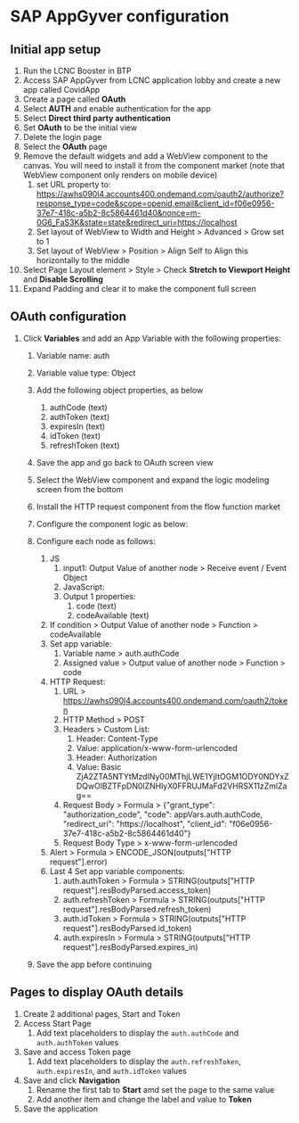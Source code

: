# SAP AppGyver configuration

## Initial app setup

  1. Run the LCNC Booster in BTP
  2. Access SAP AppGyver from LCNC application lobby and create a new app called CovidApp
  3. Create a page called **OAuth**
  4. Select **AUTH** and enable authentication for the app
  5. Select **Direct third party authentication**
  6. Set **OAuth** to be the initial view
  7. Delete the login page
  8. Select the **OAuth** page
  9. Remove the default widgets and add a WebView component to the canvas. You will need to install it from the component market (note that WebView component only renders on mobile device)
     1. set URL property to: https://awhs090l4.accounts400.ondemand.com/oauth2/authorize?response_type=code&scope=openid,email&client_id=f06e0956-37e7-418c-a5b2-8c5864461d40&nonce=m-0G6_FaS3K&state=state&redirect_uri=https://localhost
     2. Set layout of WebView to Width and Height > Advanced > Grow set to 1
     3. Set layout of WebView > Position > Align Self to Align this horizontally to the middle
  10. Select Page Layout element > Style > Check **Stretch to Viewport Height** and **Disable Scrolling**
  11. Expand Padding and clear it to make the component full screen

## OAuth configuration

  1. Click **Variables** and add an App Variable with the following properties:
     1.  Variable name: auth
     2.  Variable value type: Object
     3.  Add the following object properties, as below
         1.  authCode (text)
         2.  authToken (text)
         3.  expiresIn (text)
         4.  idToken (text)
         5.  refreshToken (text)

           <placeholder for screenshot>
      4.  Save the app and go back to OAuth screen view
      5.  Select the WebView component and expand the logic modeling screen from the bottom
      6.  Install the HTTP request component from the flow function market
      7.  Configure the component logic as below:
      8.  Configure each node as follows:
          1.  JS
              1. input1: Output Value of another node > Receive event / Event Object
              2. JavaScript:
              3. Output 1 properties:
                 1. code (text)
                 2. codeAvailable (text)
          2.  If condition > Output Value of another node > Function > codeAvailable
          3.  Set app variable:
              1.  Variable name > auth.authCode
              2.  Assigned value > Output value of another node > Function > code
          4.  HTTP Request:
              1.  URL > https://awhs090l4.accounts400.ondemand.com/oauth2/token
              2.  HTTP Method > POST
              3.  Headers > Custom List:
                  1.  Header: Content-Type  
                  2.  Value: application/x-www-form-urlencoded
                  3.  Header: Authorization
                  4.  Value: Basic ZjA2ZTA5NTYtMzdlNy00MThjLWE1YjItOGM1ODY0NDYxZDQwOlBZTFpDN0lZNHlyX0FFRUJMaFd2VHRSX11zZmlZag==
              4.  Request Body > Formula > {"grant_type": "authorization_code", "code": appVars.auth.authCode, "redirect_uri": "https://localhost", "client_id": "f06e0956-37e7-418c-a5b2-8c5864461d40"}
              5.  Request Body Type > x-www-form-urlencoded
          5.  Alert > Formula > ENCODE_JSON(outputs["HTTP request"].error)
          6.  Last 4 Set app variable components:
              1.  auth.authToken > Formula > STRING(outputs["HTTP request"].resBodyParsed.access_token)
              2.  auth.refreshToken > Formula > STRING(outputs["HTTP request"].resBodyParsed.refresh_token)
              3.  auth.idToken > Formula > STRING(outputs["HTTP request"].resBodyParsed.id_token)
              4.  auth.expiresIn > Formula > STRING(outputs["HTTP request"].resBodyParsed.expires_in)
      9.  Save the app before continuing

## Pages to display OAuth details

  1. Create 2 additional pages, Start and Token
  2. Access Start Page
     1. Add text placeholders to display the `auth.authCode` and `auth.authToken` values
  3. Save and access Token page
     1. Add text placeholders to display the `auth.refreshToken`, `auth.expiresIn`, and `auth.idToken` values
  4. Save and click **Navigation**
     1. Rename the first tab to **Start** amd set the page to the same value
     2. Add another item and change the label and value to **Token**
  5. Save the application